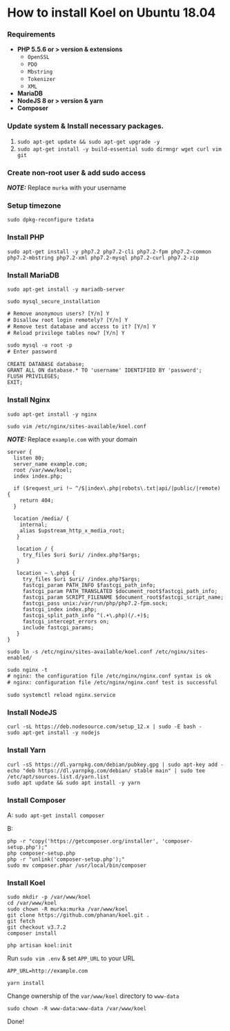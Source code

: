 # How to install Koel on Ubuntu 18.04


### Requirements

- **PHP 5.5.6 or > version & extensions**
  - `OpenSSL`
  - `PDO`
  - `Mbstring`
  - `Tokenizer`
  - `XML`
- **MariaDB**
- **NodeJS 8 or > version & yarn**
- **Composer**

### Update system & Install necessary packages.

1. ```sudo apt-get update && sudo apt-get upgrade -y```
2. ```sudo apt-get install -y build-essential sudo dirmngr wget curl vim git```

### Create non-root user & add sudo access

***NOTE:*** Replace ```murka``` with your username

### Setup timezone

```sudo dpkg-reconfigure tzdata```

### Install PHP

```sudo apt-get install -y php7.2 php7.2-cli php7.2-fpm php7.2-common php7.2-mbstring php7.2-xml php7.2-mysql php7.2-curl php7.2-zip```

### Install MariaDB

```sudo apt-get install -y mariadb-server```

```sudo mysql_secure_installation```

```diff 
# Remove anonymous users? [Y/n] Y
# Disallow root login remotely? [Y/n] Y
# Remove test database and access to it? [Y/n] Y
# Reload privilege tables now? [Y/n] Y
```
```diff
sudo mysql -u root -p
# Enter password
```

```
CREATE DATABASE database;
GRANT ALL ON database.* TO 'username' IDENTIFIED BY 'password';
FLUSH PRIVILEGES;
EXIT;
```

### Install Nginx

```sudo apt-get install -y nginx```

```sudo vim /etc/nginx/sites-available/koel.conf```

***NOTE:*** Replace ```example.com``` with your domain

```
server {
  listen 80;
  server_name example.com;
  root /var/www/koel;
  index index.php;

  if ($request_uri !~ ^/$|index\.php|robots\.txt|api/|public/|remote) {
    return 404;
  }

  location /media/ {
    internal;
    alias $upstream_http_x_media_root;
   }

   location / {
     try_files $uri $uri/ /index.php?$args;
   }

   location ~ \.php$ {
     try_files $uri $uri/ /index.php?$args;
     fastcgi_param PATH_INFO $fastcgi_path_info;
     fastcgi_param PATH_TRANSLATED $document_root$fastcgi_path_info;
     fastcgi_param SCRIPT_FILENAME $document_root$fastcgi_script_name;
     fastcgi_pass unix:/var/run/php/php7.2-fpm.sock;
     fastcgi_index index.php;
     fastcgi_split_path_info ^(.+\.php)(/.+)$;
     fastcgi_intercept_errors on;
     include fastcgi_params;
   }
}
```

```sudo ln -s /etc/nginx/sites-available/koel.conf /etc/nginx/sites-enabled/```

```diff
sudo nginx -t
# nginx: the configuration file /etc/nginx/nginx.conf syntax is ok
# nginx: configuration file /etc/nginx/nginx.conf test is successful
```

```sudo systemctl reload nginx.service```

### Install NodeJS

```
curl -sL https://deb.nodesource.com/setup_12.x | sudo -E bash -
sudo apt-get install -y nodejs
```

### Install Yarn

```
curl -sS https://dl.yarnpkg.com/debian/pubkey.gpg | sudo apt-key add -
echo "deb https://dl.yarnpkg.com/debian/ stable main" | sudo tee /etc/apt/sources.list.d/yarn.list
sudo apt update && sudo apt install -y yarn
```

### Install Composer

A: ```sudo apt-get install composer```

B: 
```
php -r "copy('https://getcomposer.org/installer', 'composer-setup.php');"
php composer-setup.php
php -r "unlink('composer-setup.php');"
sudo mv composer.phar /usr/local/bin/composer
```

### Install Koel

```
sudo mkdir -p /var/www/koel
cd /var/www/koel
sudo chown -R murka:murka /var/www/koel
git clone https://github.com/phanan/koel.git .
git fetch
git checkout v3.7.2
composer install
```

```
php artisan koel:init
```

Run ```sudo vim .env``` & set ```APP_URL``` to your URL

```
APP_URL=http://example.com
```

```
yarn install
```

Change ownership of the ```var/www/koel``` directory to ```www-data```

```sudo chown -R www-data:www-data /var/www/koel```

Done!


